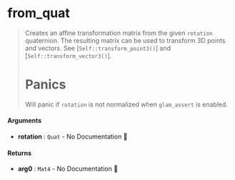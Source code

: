 # from\_quat

>  Creates an affine transformation matrix from the given `rotation` quaternion.
>  The resulting matrix can be used to transform 3D points and vectors. See
>  [`Self::transform_point3()`] and [`Self::transform_vector3()`].
>  # Panics
>  Will panic if `rotation` is not normalized when `glam_assert` is enabled.

#### Arguments

- **rotation** : `Quat` \- No Documentation 🚧

#### Returns

- **arg0** : `Mat4` \- No Documentation 🚧